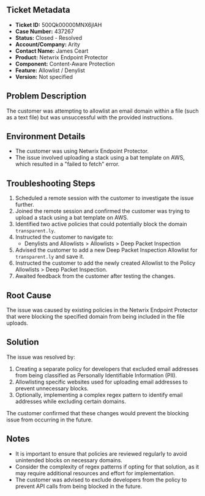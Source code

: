 ## Ticket Metadata
- **Ticket ID:** 500Qk00000MNX6jIAH
- **Case Number:** 437267
- **Status:** Closed - Resolved
- **Account/Company:** Arity
- **Contact Name:** James Ceart
- **Product:** Netwrix Endpoint Protector
- **Component:** Content-Aware Protection
- **Feature:** Allowlist / Denylist
- **Version:** Not specified

## Problem Description
The customer was attempting to allowlist an email domain within a file (such as a text file) but was unsuccessful with the provided instructions.

## Environment Details
- The customer was using Netwrix Endpoint Protector.
- The issue involved uploading a stack using a bat template on AWS, which resulted in a "failed to fetch" error.

## Troubleshooting Steps
1. Scheduled a remote session with the customer to investigate the issue further.
2. Joined the remote session and confirmed the customer was trying to upload a stack using a bat template on AWS.
3. Identified two active policies that could potentially block the domain `transparent.ly`.
4. Instructed the customer to navigate to:
   - Denylists and Allowlists > Allowlists > Deep Packet Inspection
5. Advised the customer to add a new Deep Packet Inspection Allowlist for `transparent.ly` and save it.
6. Instructed the customer to add the newly created Allowlist to the Policy Allowlists > Deep Packet Inspection.
7. Awaited feedback from the customer after testing the changes.

## Root Cause
The issue was caused by existing policies in the Netwrix Endpoint Protector that were blocking the specified domain from being included in the file uploads.

## Solution
The issue was resolved by:
1. Creating a separate policy for developers that excluded email addresses from being classified as Personally Identifiable Information (PII).
2. Allowlisting specific websites used for uploading email addresses to prevent unnecessary blocks.
3. Optionally, implementing a complex regex pattern to identify email addresses while excluding certain domains.

The customer confirmed that these changes would prevent the blocking issue from occurring in the future.

## Notes
- It is important to ensure that policies are reviewed regularly to avoid unintended blocks on necessary domains.
- Consider the complexity of regex patterns if opting for that solution, as it may require additional resources and effort for implementation.
- The customer was advised to exclude developers from the policy to prevent API calls from being blocked in the future.